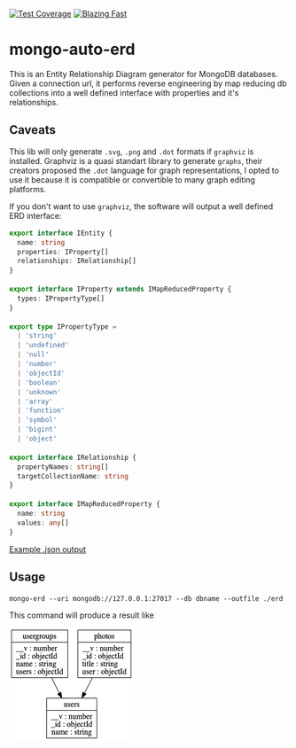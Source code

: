 [![Test Coverage](https://api.codeclimate.com/v1/badges/16064394f798d92ffc0f/test_coverage)](https://codeclimate.com/github/leonardodalcin/mongo-auto-erd/test_coverage)
<a href="https://twitter.com/acdlite/status/974390255393505280">
<img alt="Blazing Fast" src="https://img.shields.io/badge/speed-blazing%20%F0%9F%94%A5-brightgreen.svg?style=flat-square"></a>

# mongo-auto-erd

This is an Entity Relationship Diagram generator for MongoDB databases. Given a connection url, it performs reverse engineering by map reducing db collections into a well defined interface with properties and it's relationships.

## Caveats

This lib will only generate `.svg`, `.png` and `.dot` formats if `graphviz` is installed. Graphviz is a quasi
standart library to generate `graphs`, their creators proposed the `.dot` language for graph representations, I
opted to use
it because it is
compatible or
convertible to many graph editing platforms.

If you don't want to use `graphviz`, the software will output a well defined ERD interface:

```typescript
export interface IEntity {
  name: string
  properties: IProperty[]
  relationships: IRelationship[]
}

export interface IProperty extends IMapReducedProperty {
  types: IPropertyType[]
}

export type IPropertyType =
  | 'string'
  | 'undefined'
  | 'null'
  | 'number'
  | 'objectId'
  | 'boolean'
  | 'unknown'
  | 'array'
  | 'function'
  | 'symbol'
  | 'bigint'
  | 'object'

export interface IRelationship {
  propertyNames: string[]
  targetCollectionName: string
}

export interface IMapReducedProperty {
  name: string
  values: any[]
}
```
[Example .json output](erd.json)

## Usage

`mongo-erd --uri mongodb://127.0.0.1:27017 --db dbname --outfile ./erd`

This command will produce a result like


![Example .png diagram](erd.png)
